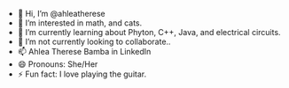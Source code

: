 - 👋 Hi, I’m @ahleatherese
- 👀 I’m interested in math, and cats.
- 🌱 I’m currently learning about Phyton, C++, Java, and electrical circuits.
- 💞️ I’m not currently looking to collaborate..
- 📫 Ahlea Therese Bamba in LinkedIn 
- 😄 Pronouns: She/Her
- ⚡ Fun fact: I love playing the guitar.

<!---
ahleatherese/ahleatherese is a ✨ special ✨ repository because its `README.md` (this file) appears on your GitHub profile.
You can click the Preview link to take a look at your changes.
--->
